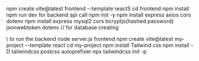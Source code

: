 npm create vite@latest frontend --template reactS
cd frontend
  npm install
  npm run dev
for backend api call
npm init -y
npm install express axios cors dotenv
npm install express mysql2 cors bcryptjs{hashed password} jsonwebtoken dotenv  // for database creating

\\ to run the backend
node server.js
frontend
npm create vite@latest my-project --template react
cd my-project
npm install
Tailwind css
npm install -D tailwindcss postcss autoprefixer
npx tailwindcss init -p
